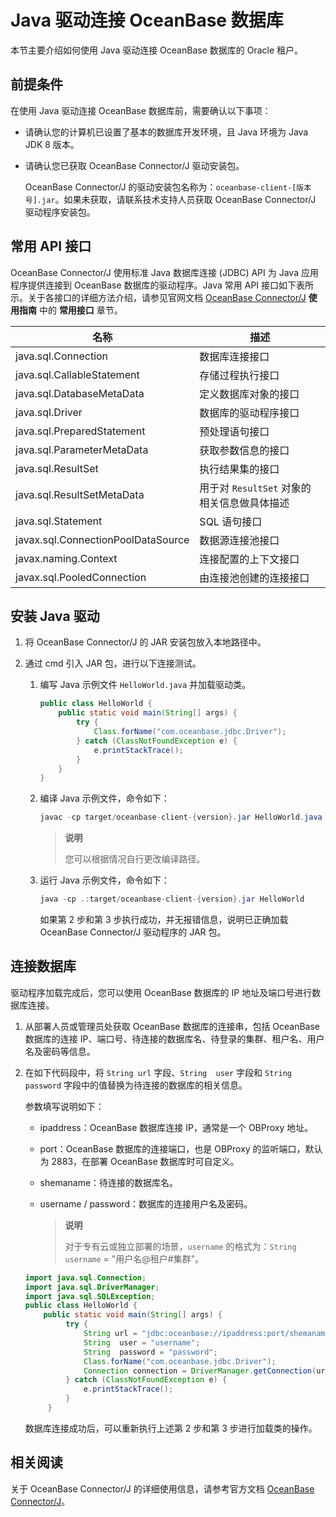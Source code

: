 # Java 驱动连接 OceanBase 数据库

本节主要介绍如何使用 Java 驱动连接 OceanBase 数据库的 Oracle 租户。

## 前提条件

在使用 Java 驱动连接 OceanBase 数据库前，需要确认以下事项：

* 请确认您的计算机已设置了基本的数据库开发环境，且 Java 环境为 Java JDK 8 版本。

* 请确认您已获取 OceanBase Connector/J 驱动安装包。
  
  OceanBase Connector/J 的驱动安装包名称为：`oceanbase-client-[版本号].jar`。如果未获取，请联系技术支持人员获取 OceanBase Connector/J 驱动程序安装包。

## 常用 API 接口

OceanBase Connector/J 使用标准 Java 数据库连接 (JDBC) API 为 Java 应用程序提供连接到 OceanBase 数据库的驱动程序。Java 常用 API 接口如下表所示。关于各接口的详细方法介绍，请参见官网文档 [OceanBase Connector/J](https://www.oceanbase.com/docs/enterprise/oceanbase-connector-j-cn) **使用指南** 中的 **常用接口** 章节。

|    名称                            |                描述           |
|------------------------------------|------------------------------|
| java.sql.Connection                | 数据库连接接口                 |
| java.sql.CallableStatement         | 存储过程执行接口               |
| java.sql.DatabaseMetaData          | 定义数据库对象的接口           |
| java.sql.Driver                    | 数据库的驱动程序接口           |
| java.sql.PreparedStatement         | 预处理语句接口                |
| java.sql.ParameterMetaData         | 获取参数信息的接口             |
| java.sql.ResultSet                 | 执行结果集的接口               |
| java.sql.ResultSetMetaData         | 用于对 `ResultSet` 对象的相关信息做具体描述|
| java.sql.Statement                 | SQL 语句接口                     |
| javax.sql.ConnectionPoolDataSource | 数据源连接池接口                |
| javax.naming.Context               | 连接配置的上下文接口            |
| javax.sql.PooledConnection         | 由连接池创建的连接接口          |

## 安装 Java 驱动

1. 将 OceanBase Connector/J 的 JAR 安装包放入本地路径中。

2. 通过 cmd 引入 JAR 包，进行以下连接测试。

   1. 编写 Java 示例文件 `HelloWorld.java` 并加载驱动类。

      ```java
      public class HelloWorld {
          public static void main(String[] args) {
              try {
                  Class.forName("com.oceanbase.jdbc.Driver");
              } catch (ClassNotFoundException e) {
                  e.printStackTrace();
              }
          }
      }
      ```

   2. 编译 Java 示例文件，命令如下：

      ```java
      javac -cp target/oceanbase-client-{version}.jar HelloWorld.java
      ```

      >**说明**
      >
      >您可以根据情况自行更改编译路径。

   3. 运行 Java 示例文件，命令如下：

      ```java
      java -cp .:target/oceanbase-client-{version}.jar HelloWorld
      ```

      如果第 2 步和第 3 步执行成功，并无报错信息，说明已正确加载 OceanBase Connector/J 驱动程序的 JAR 包。

## 连接数据库

驱动程序加载完成后，您可以使用 OceanBase 数据库的 IP 地址及端口号进行数据库连接。

1. 从部署人员或管理员处获取 OceanBase 数据库的连接串，包括 OceanBase 数据库的连接 IP、端口号、待连接的数据库名、待登录的集群、租户名、用户名及密码等信息。

2. 在如下代码段中，将 `String url` 字段、`String  user` 字段和 `String  password` 字段中的值替换为待连接的数据库的相关信息。

   参数填写说明如下：

   * ipaddress：OceanBase 数据库连接 IP，通常是一个 OBProxy 地址。

   * port：OceanBase 数据库的连接端口，也是 OBProxy 的监听端口，默认为 2883，在部署 OceanBase 数据库时可自定义。

   * shemaname：待连接的数据库名。

   * username / password：数据库的连接用户名及密码。

     >**说明**
     >
     >对于专有云或独立部署的场景，`username` 的格式为：`String username` = "用户名@租户#集群"。

   ```java
   import java.sql.Connection;
   import java.sql.DriverManager;
   import java.sql.SQLException;
   public class HelloWorld {
       public static void main(String[] args) {
            try {
                String url = "jdbc:oceanbase://ipaddress:port/shemaname?pool=false";
                String  user = "username";
                String  password = "password";
                Class.forName("com.oceanbase.jdbc.Driver");
                Connection connection = DriverManager.getConnection(url, user, password);
            } catch (ClassNotFoundException e) {
                e.printStackTrace();
            }
        }
   ```

   数据库连接成功后，可以重新执行上述第 2 步和第 3 步进行加载类的操作。

## 相关阅读

关于 OceanBase Connector/J 的详细使用信息，请参考官方文档 [OceanBase Connector/J](https://www.oceanbase.com/docs/enterprise/oceanbase-connector-j-cn)。